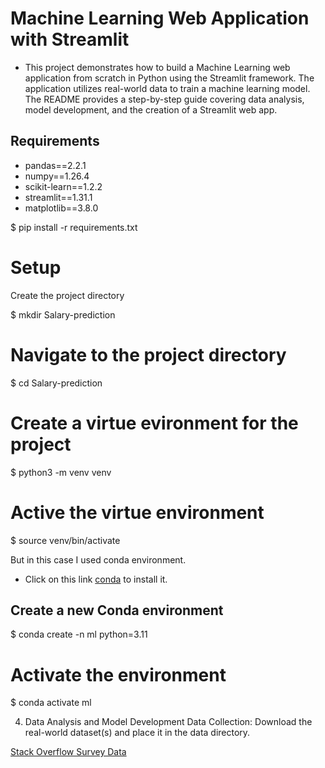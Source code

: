 # Machine Learning Web Application with Streamlit

- This project demonstrates how to build a Machine Learning web application from scratch in Python using the Streamlit framework. The application utilizes real-world data to train a machine learning model. The README provides a step-by-step guide covering data analysis, model development, and the creation of a Streamlit web app.

## Requirements

- pandas==2.2.1
- numpy==1.26.4
- scikit-learn==1.2.2
- streamlit==1.31.1
- matplotlib==3.8.0

$ pip install -r requirements.txt

# Setup
Create the project directory

$ mkdir Salary-prediction 

# Navigate to the project directory
$ cd Salary-prediction

# Create a virtue evironment for the project
$ python3 -m venv venv

# Active the virtue environment
$ source venv/bin/activate 

But in this case I used conda environment.
- Click on this link [conda](https://docs.anaconda.com/free/miniconda/#quick-command-line-install) to install it.

## Create a new Conda environment
$ conda create -n ml python=3.11

# Activate the environment
$ conda activate ml

4. Data Analysis and Model Development
Data Collection:
Download the real-world dataset(s) and place it in the data directory.

[Stack Overflow Survey Data](https://insights.stackoverflow.com/survey)